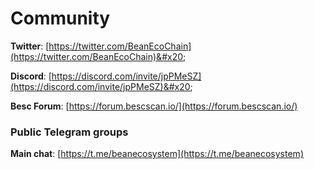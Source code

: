 # Community

**Twitter**: [https://twitter.com/BeanEcoChain](https://twitter.com/BeanEcoChain)&#x20;

**Discord**: [https://discord.com/invite/jpPMeSZ](https://discord.com/invite/jpPMeSZ)&#x20;

**Besc Forum**: [https://forum.bescscan.io/](https://forum.bescscan.io/)

### Public Telegram groups

**Main chat**: [https://t.me/beanecosystem](https://t.me/beanecosystem)
